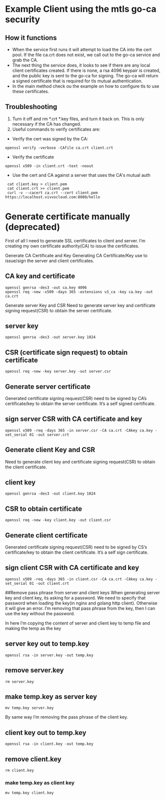 # Example Client using the mtls go-ca security
## How it functions
* When the service first runs it will attempt to load the CA into the cert pool.  If the file ca.crt does not exist, we call out to the go-ca service and grab the CA.
* The next thing the service does, it looks to see if there are any local client certificates created.  If there is none, a rsa 4096 keypair is created, and the public key is sent to the go-ca for signing.  The go-ca will return a signed certificate that is required for tls mutual authentication. 
* In the main method check ou the example on how to configure tls to use these certificates.
## Troubleshooting
1.  Turn it off and rm *.crt *.key files, and turn it back on.  This is only necessary if the CA has changed.
2.  Useful commands to verify certificates are:
* Verify the cert was signed by the CA:
```
openssl verify -verbose -CAfile ca.crt client.crt
```
* Verify the certificate 

```
openssl x509 -in client.crt -text -noout  
```

* Use the cert and CA against a server that uses the CA's mutual auth


``` 
 cat client.key > client.pem
 cat client.crt >> client.pem
 curl -v --cacert ca.crt --cert client.pem https://localhost.vivvocloud.com:8080/hello

```
# Generate certificate manually (deprecated)
First of all I need to generate SSL certificates to client and server. I’m creating my own certificate authority(CA) to issue the certificates.

Generate CA Certificate and Key
Generating CA Certificate/Key use to issue/sign the server and client certificates.

## CA key and certificate
```
openssl genrsa -des3 -out ca.key 4096
openssl req -new -x509 -days 365 -extensions v3_ca -key ca.key -out ca.crt
```
Generate server Key and CSR
Need to generate server key and certificate signing request(CSR) to obtain the server certificate.

## server key
```
openssl genrsa -des3 -out server.key 1024
```
## CSR (certificate sign request) to obtain certificate
```
openssl req -new -key server.key -out server.csr
```
## Generate server certificate
Generated certificate signing request(CSR) need to be signed by CA’s certificate/key to obtain the server certificate. It’s a self signed certificate.

## sign server CSR with CA certificate and key
```
openssl x509 -req -days 365 -in server.csr -CA ca.crt -CAkey ca.key -set_serial 01 -out server.crt
```
## Generate client Key and CSR
Need to generate client key and certificate signing request(CSR) to obtain the client certificate.

## client key
```
openssl genrsa -des3 -out client.key 1024
```
## CSR to obtain certificate
```
openssl req -new -key client.key -out client.csr
```
## Generate client certificate
Generated certificate signing request(CSR) need to be signed by CS’s certificate/key to obtain the client certificate. It’s a self sign certificate.

## sign client CSR with CA certificate and key
```
openssl x509 -req -days 365 -in client.csr -CA ca.crt -CAkey ca.key -set_serial 01 -out client.crt
```
##Remove pass phrase from server and client keys
When generating server key and client key, its asking for a password. We need to specify that password when loading the key(in nginx and golang http client). Otherwise it will give an error. I’m removing that pass phrase from the key, then I can use the key without the password.

In here I’m copying the content of server and client key to temp file and making the temp as the key

## server key out to temp.key
```
openssl rsa -in server.key -out temp.key
```
## remove server.key
```
rm server.key
```
## make temp.key as server key
```
mv temp.key server.key
```
By same way I’m removing the pass phrase of the client key.

## client key out to temp.key
```
openssl rsa -in client.key -out temp.key
```
## remove client.key
```
rm client.key
```
### make temp.key as client key
```
mv temp.key client.key
```
